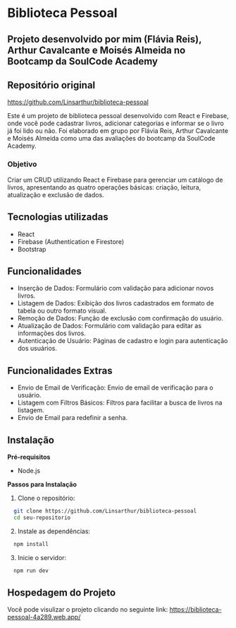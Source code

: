# Biblioteca Pessoal

## Projeto desenvolvido por mim (Flávia Reis), Arthur Cavalcante e Moisés Almeida no Bootcamp da SoulCode Academy

## Repositório original

https://github.com/Linsarthur/biblioteca-pessoal

Este é um projeto de biblioteca pessoal desenvolvido com React e Firebase, onde você pode cadastrar livros, adicionar categorias e informar se o livro já foi lido ou não.
Foi elaborado em grupo por Flávia Reis, Arthur Cavalcante e Moisés Almeida como uma das avaliações do bootcamp da SoulCode Academy.

### Objetivo
Criar um CRUD utilizando React e Firebase para gerenciar um catálogo de livros, apresentando as quatro operações básicas: criação, leitura, atualização e exclusão de dados.



## Tecnologias utilizadas

- React
- Firebase (Authentication e Firestore)
- Bootstrap



## Funcionalidades

- Inserção de Dados: Formulário com validação para adicionar novos livros.
- Listagem de Dados: Exibição dos livros cadastrados em formato de tabela ou outro formato visual.
- Remoção de Dados: Função de exclusão com confirmação do usuário.
- Atualização de Dados: Formulário com validação para editar as informações dos livros.
- Autenticação de Usuário: Páginas de cadastro e login para autenticação dos usuários.

## Funcionalidades Extras

- Envio de Email de Verificação: Envio de email de verificação para o usuário.
- Listagem com Filtros Básicos: Filtros para facilitar a busca de livros na listagem.
- Envio de Email para redefinir a senha.

## Instalação

**Pré-requisitos** 

- Node.js

**Passos para Instalação**

1. Clone o repositório:

```bash
  git clone https://github.com/Linsarthur/biblioteca-pessoal
  cd seu-repositorio
```

2. Instale as dependências:

```bash
  npm install
```

3. Inicie o servidor:

```bash
  npm run dev
```


## Hospedagem do Projeto
Você pode visulizar o projeto clicando no seguinte link:
https://biblioteca-pessoal-4a289.web.app/
